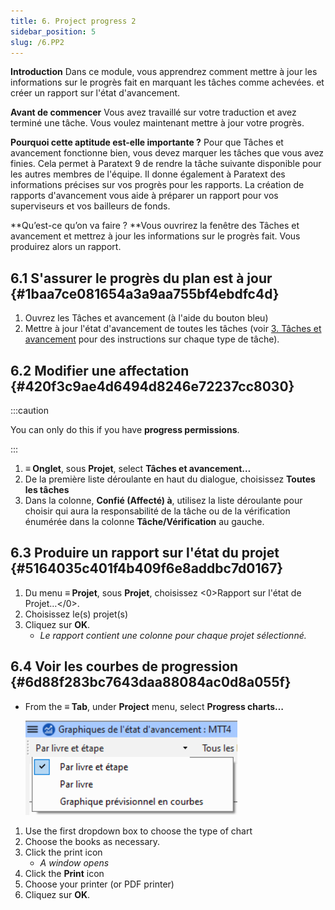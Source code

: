 ```yaml
---
title: 6. Project progress 2
sidebar_position: 5
slug: /6.PP2
---
```




**Introduction** Dans ce module, vous apprendrez comment mettre à jour les informations sur le progrès fait en marquant les tâches comme achevées. et créer un rapport sur l'état d'avancement.


**Avant de commencer**  Vous avez travaillé sur votre traduction et avez terminé une tâche. Vous voulez maintenant mettre à jour votre progrès.


**Pourquoi cette aptitude est-elle importante ?** Pour que Tâches et avancement fonctionne bien, vous devez marquer les tâches que vous avez finies. Cela permet à Paratext 9 de rendre la tâche suivante disponible pour les autres membres de l'équipe. Il donne également à Paratext des informations précises sur vos progrès pour les rapports. La création de rapports d'avancement vous aide à préparer un rapport pour vos superviseurs et vos bailleurs de fonds.


**Qu’est-ce qu’on va faire ? **Vous ouvrirez la fenêtre des Tâches et avancement et mettrez à jour les informations sur le progrès fait. Vous produirez alors un rapport.


## 6.1 S'assurer le progrès du plan est à jour {#1baa7ce081654a3a9aa755bf4ebdfc4d}

1. Ouvrez les Tâches et avancement (à l'aide du bouton bleu)
2. Mettre à jour l'état d'avancement de toutes les tâches (voir [3. Tâches et avancement](/3.PP1) pour des instructions sur chaque type de tâche).

## 6.2 Modifier une affectation {#420f3c9ae4d6494d8246e72237cc8030}


:::caution

You can only do this if you have **progress permissions**.

:::



1. **≡ Onglet**, sous **Projet**, select **Tâches et avancement…**
2. De la première liste déroulante en haut du dialogue, choisissez **Toutes les tâches**
3. Dans la colonne, **Confié (Affecté) à**, utilisez la liste déroulante pour choisir qui aura la responsabilité de la tâche ou de la vérification énumérée dans la colonne **Tâche/Vérification** au gauche.

## 6.3 Produire un rapport sur l'état du projet {#5164035c401f4b409f6e8addbc7d0167}

1. Du menu **≡ Projet**, sous **Projet**, choisissez <0>Rapport sur l'état de Projet…</0>.
2. Choisissez le(s) projet(s)
3. Cliquez sur **OK**.
    - _Le rapport contient une colonne pour chaque projet sélectionné._

## **6.4 Voir les courbes de progression** {#6d88f283bc7643daa88084ac0d8a055f}

- From the **≡ Tab**, under **Project** menu, select **Progress charts…**

    ![](./1163930921.png)

1. Use the first dropdown box to choose the type of chart
2. Choose the books as necessary.
3. Click the print icon
    - _A window opens_
4. Click the **Print** icon
5. Choose your printer (or PDF printer)
6. Cliquez sur **OK**.
